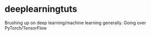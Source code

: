 # deeplearningtuts
Brushing up on deep learning/machine learning generally. Going over PyTorch/TensorFlow
